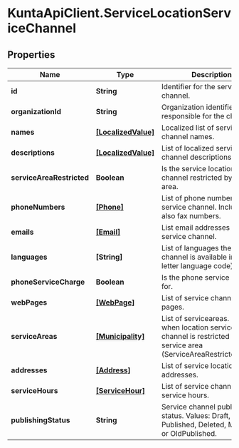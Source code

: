 # KuntaApiClient.ServiceLocationServiceChannel

## Properties
Name | Type | Description | Notes
------------ | ------------- | ------------- | -------------
**id** | **String** | Identifier for the service channel. | [optional] 
**organizationId** | **String** | Organization identifier responsible for the channel. | [optional] 
**names** | [**[LocalizedValue]**](LocalizedValue.md) | Localized list of service channel names. | [optional] 
**descriptions** | [**[LocalizedValue]**](LocalizedValue.md) | List of localized service channel descriptions. | [optional] 
**serviceAreaRestricted** | **Boolean** | Is the service location channel restricted by service area. | [optional] 
**phoneNumbers** | [**[Phone]**](Phone.md) | List of phone numbers for the service channel. Includes also fax numbers. | [optional] 
**emails** | [**[Email]**](Email.md) | List email addresses for the service channel. | [optional] 
**languages** | **[String]** | List of languages the service channel is available in (two letter language code). | [optional] 
**phoneServiceCharge** | **Boolean** | Is the phone service charged for. | [optional] 
**webPages** | [**[WebPage]**](WebPage.md) | List of service channel web pages. | [optional] 
**serviceAreas** | [**[Municipality]**](Municipality.md) | List of serviceareas. Used when location service channel is restricted by service area (ServiceAreaRestricted&#x3D;true). | [optional] 
**addresses** | [**[Address]**](Address.md) | List of service location addresses. | [optional] 
**serviceHours** | [**[ServiceHour]**](ServiceHour.md) | List of service channel service hours. | [optional] 
**publishingStatus** | **String** | Service channel publishing status. Values: Draft, Published, Deleted, Modified or OldPublished. | [optional] 



